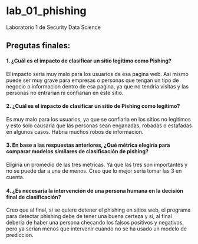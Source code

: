 # lab_01_phishing
Laboratorio 1 de Security Data Science

## Pregutas finales:

#### 1. ¿Cuál es el impacto de clasificar un sitio legítimo como Pishing?

El impacto seria muy malo para los usuarios de esa pagina web. Asi mismo puede ser muy grave para empresas o personas que tengan un tipo de negocio o informacion dentro de esa pagina, ya que no tendria visitas y las personas no entrarian ni confiarian en este sitio.

#### 2. ¿Cuál es el impacto de clasificar un sitio de Pishing como legítimo?

Es muy malo para los usuarios, ya que se confiaria en los sitios no legitimos y esto solo causaria que las personas sean enganadas, robadas o estafadas en algunos casos. Habria muchos robos de informacion.

#### 3. En base a las respuestas anteriores, ¿Qué métrica elegiría para comparar modelos similares de clasificación de pishing?

Eligiria un promedio de las tres metricas. Ya que las tres son importantes y no se puede dar a una de menos. Creo que lo mejor seria tomar las 3 en cuenta.

#### 4. ¿Es necesaria la intervención de una persona humana en la decisión final de clasificación?

Creo que al final, si se quiere detener el phishing en sitios web, el programa para detectar phishing debe de tener una buena certeza y si, al final deberia de haber una persona checando los falsos positivos y negativos, pero ya serian menos que intervenir cuando no se ha usado un modelo de prediccion. 
